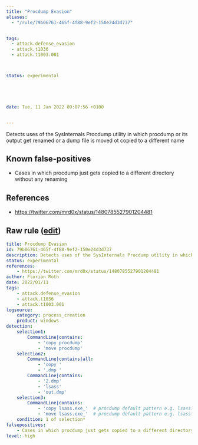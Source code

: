 ```yaml
---
title: "Procdump Evasion"
aliases:
  - "/rule/79b06761-465f-4f88-9ef2-150e24d3d737"


tags:
  - attack.defense_evasion
  - attack.t1036
  - attack.t1003.001



status: experimental





date: Tue, 11 Jan 2022 09:07:56 +0100


---
```


Detects uses of the SysInternals Procdump utility in which procdump or its output get renamed or a dump file is moved ot copied to a different name

<!--more-->


## Known false-positives

* Cases in which procdump just gets copied to a different directory without any renaming



## References

* https://twitter.com/mrd0x/status/1480785527901204481


## Raw rule ([edit](https://github.com/SigmaHQ/sigma/edit/master/rules/windows/process_creation/proc_creation_win_procdump_evasion.yml))
```yaml
title: Procdump Evasion
id: 79b06761-465f-4f88-9ef2-150e24d3d737
description: Detects uses of the SysInternals Procdump utility in which procdump or its output get renamed or a dump file is moved ot copied to a different name
status: experimental
references:
    - https://twitter.com/mrd0x/status/1480785527901204481
author: Florian Roth
date: 2022/01/11
tags:
    - attack.defense_evasion
    - attack.t1036
    - attack.t1003.001
logsource:
    category: process_creation
    product: windows
detection:
    selection1:
        CommandLine|contains:
            - 'copy procdump'
            - 'move procdump'
    selection2:
        CommandLine|contains|all:
            - 'copy '
            - '.dmp '
        CommandLine|contains:
            - '2.dmp'
            - 'lsass'
            - 'out.dmp'
    selection3:
        CommandLine|contains:
            - 'copy lsass.exe_'  # procdump default pattern e.g. lsass.exe_220111_085234.dmp
            - 'move lsass.exe_'  # procdump default pattern e.g. lsass.exe_220111_085234.dmp
    condition: 1 of selection*
falsepositives:
    - Cases in which procdump just gets copied to a different directory without any renaming
level: high

```
